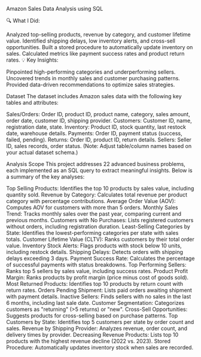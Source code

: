 Amazon Sales Data Analysis using SQL

🔍 What I Did:

Analyzed top-selling products, revenue by category, and customer lifetime value.
Identified shipping delays, low inventory alerts, and cross-sell opportunities.
Built a stored procedure to automatically update inventory on sales.
Calculated metrics like payment success rates and product return rates.
💡 Key Insights:

Pinpointed high-performing categories and underperforming sellers.
Uncovered trends in monthly sales and customer purchasing patterns.
Provided data-driven recommendations to optimize sales strategies.

Dataset
The dataset includes Amazon sales data with the following key tables and attributes:

Sales/Orders: Order ID, product ID, product name, category, sales amount, order date, customer ID, shipping provider.
Customers: Customer ID, name, registration date, state.
Inventory: Product ID, stock quantity, last restock date, warehouse details.
Payments: Order ID, payment status (success, failed, pending).
Returns: Order ID, product ID, return details.
Sellers: Seller ID, sales records, order status. (Note: Adjust table/column names based on your actual dataset schema.)

Analysis Scope
This project addresses 22 advanced business problems, each implemented as an SQL query to extract meaningful insights. Below is a summary of the key analyses:

Top Selling Products: Identifies the top 10 products by sales value, including quantity sold.
Revenue by Category: Calculates total revenue per product category with percentage contributions.
Average Order Value (AOV): Computes AOV for customers with more than 5 orders.
Monthly Sales Trend: Tracks monthly sales over the past year, comparing current and previous months.
Customers with No Purchases: Lists registered customers without orders, including registration duration.
Least-Selling Categories by State: Identifies the lowest-performing categories per state with sales totals.
Customer Lifetime Value (CLTV): Ranks customers by their total order value.
Inventory Stock Alerts: Flags products with stock below 10 units, including restock details.
Shipping Delays: Detects orders with shipping delays exceeding 3 days.
Payment Success Rate: Calculates the percentage of successful payments with status breakdowns.
Top Performing Sellers: Ranks top 5 sellers by sales value, including success rates.
Product Profit Margin: Ranks products by profit margin (price minus cost of goods sold).
Most Returned Products: Identifies top 10 products by return count with return rates.
Orders Pending Shipment: Lists paid orders awaiting shipment with payment details.
Inactive Sellers: Finds sellers with no sales in the last 6 months, including last sale date.
Customer Segmentation: Categorizes customers as "returning" (>5 returns) or "new".
Cross-Sell Opportunities: Suggests products for cross-selling based on purchase patterns.
Top Customers by State: Identifies top 5 customers per state by order count and sales.
Revenue by Shipping Provider: Analyzes revenue, order count, and delivery times by provider.
Decreasing Revenue Products: Lists top 10 products with the highest revenue decline (2022 vs. 2023).
Stored Procedure: Automatically updates inventory stock when sales are recorded.
